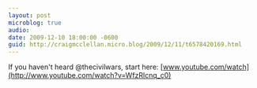```yaml
---
layout: post
microblog: true
audio: 
date: 2009-12-10 18:00:00 -0600
guid: http://craigmcclellan.micro.blog/2009/12/11/t6578420169.html
---
```

If you haven't heard @thecivilwars, start here: [www.youtube.com/watch](http://www.youtube.com/watch?v=WfzRlcnq_c0)
